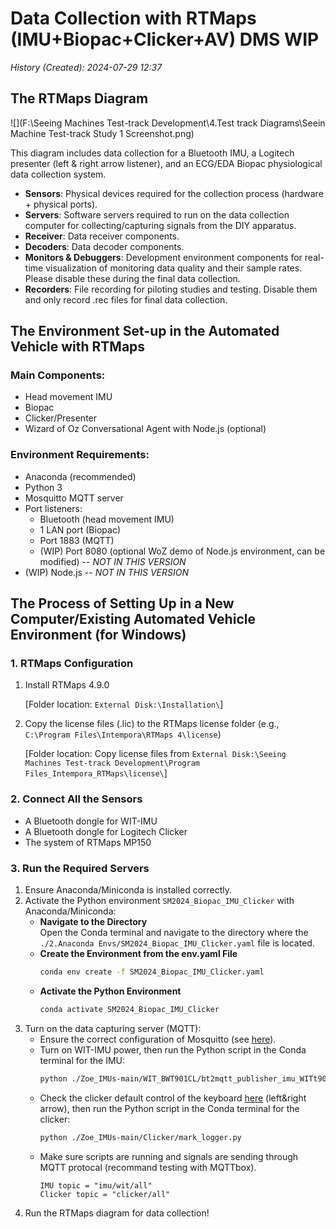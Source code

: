 
# Data Collection with RTMaps (IMU+Biopac+Clicker+AV) DMS WIP
*History (Created): 2024-07-29 12:37*

## The RTMaps Diagram
![](F:\Seeing Machines Test-track Development\4.Test track Diagrams\Seein Machine Test-track Study 1 Screenshot.png)

This diagram includes data collection for a Bluetooth IMU, a Logitech presenter (left & right arrow listener), and an ECG/EDA Biopac physiological data collection system.

- **Sensors**: Physical devices required for the collection process (hardware + physical ports).
- **Servers**: Software servers required to run on the data collection computer for collecting/capturing signals from the DIY apparatus.
- **Receiver**: Data receiver components.
- **Decoders**: Data decoder components.
- **Monitors & Debuggers**: Development environment components for real-time visualization of monitoring data quality and their sample rates. Please disable these during the final data collection.
- **Recorders**: File recording for piloting studies and testing. Disable them and only record .rec files for final data collection.

## The Environment Set-up in the Automated Vehicle with RTMaps

### Main Components:
- Head movement IMU
- Biopac
- Clicker/Presenter
- Wizard of Oz Conversational Agent with Node.js (optional)

### Environment Requirements:
- Anaconda (recommended)
- Python 3
-  Mosquitto MQTT server
- Port listeners:
  - Bluetooth (head movement IMU)
  - 1 LAN port (Biopac)
  - Port 1883 (MQTT)
  - (WIP) Port 8080 (optional WoZ demo of Node.js environment, can be modified) -- *NOT IN THIS VERSION*
- (WIP) Node.js -- *NOT IN THIS VERSION*

## The Process of Setting Up in a New Computer/Existing Automated Vehicle Environment (for Windows)

### 1. RTMaps Configuration
1. Install RTMaps 4.9.0

   [Folder location: `External Disk:\Installation\`]

2. Copy the license files (.lic) to the RTMaps license folder (e.g., `C:\Program Files\Intempora\RTMaps 4\license`)

   [Folder location: Copy license files from `External Disk:\Seeing Machines Test-track Development\Program Files_Intempora_RTMaps\license\`]

### 2. Connect All the Sensors
- A Bluetooth dongle for WIT-IMU
- A Bluetooth dongle for Logitech Clicker
- The system of RTMaps MP150

### 3. Run the Required Servers
1. Ensure Anaconda/Miniconda is installed correctly.
2. Activate the Python environment `SM2024_Biopac_IMU_Clicker` with Anaconda/Miniconda:
   - **Navigate to the Directory**  
     Open the Conda terminal and navigate to the directory where the `./2.Anaconda Envs/SM2024_Biopac_IMU_Clicker.yaml` file is located.
   - **Create the Environment from the env.yaml File**
     ```sh
     conda env create -f SM2024_Biopac_IMU_Clicker.yaml
     ```
   - **Activate the Python Environment**
     ```sh
     conda activate SM2024_Biopac_IMU_Clicker
     ```
3. Turn on the data capturing server (MQTT):
   - Ensure the correct configuration of Mosquitto (see [here](https://github.com/yyt1208732230/Zoe_IMUs)).
   - Turn on WIT-IMU power, then run the Python script in the Conda terminal for the IMU:
     ```sh
     python ./Zoe_IMUs-main/WIT_BWT901CL/bt2mqtt_publisher_imu_WITt901cl.py
     ```
   - Check the clicker default control of the keyboard [here](https://www.keyboardtester.com/tester.html) (left&right arrow), then run the Python script in the Conda terminal for the clicker:
     ```sh
     python ./Zoe_IMUs-main/Clicker/mark_logger.py
     ```
    - Make sure scripts are running and signals are sending through MQTT protocal (recommand testing with MQTTbox).
		```
		IMU topic = "imu/wit/all"
		Clicker topic = "clicker/all"
		```
 4. Run the RTMaps diagram for data collection!
